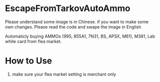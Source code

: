# EscapeFromTarkovAutoAmmo
Please understand some image is in Chinese. if you want to make some own changes. Please read the code and swape the image in English

Automaticly buying AMMOs (995, 855A1, 7N31, BS, APSX, M61), M381, Lab white card from flea market.

# How to Use
1. make sure your flea market setting is merchant only
